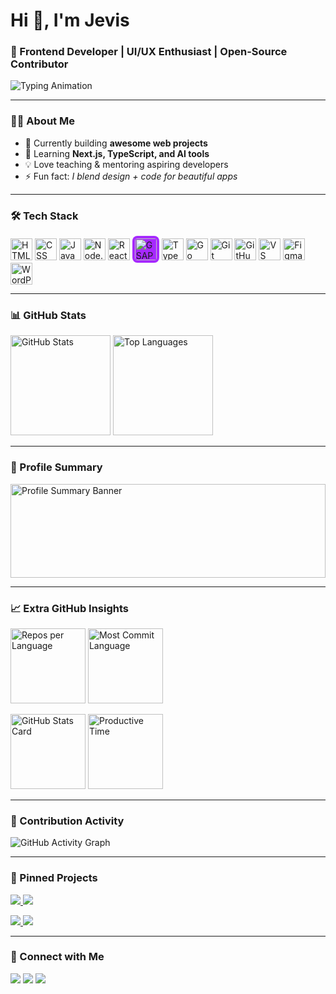 # Hi 👋, I'm Jevis
### 🚀 Frontend Developer | UI/UX Enthusiast | Open-Source Contributor

<img src="https://readme-typing-svg.demolab.com?font=Fira+Code&weight=500&size=22&duration=3000&pause=1000&color=FF1178&width=600&lines=Passionate+Frontend+Developer;Lover+of+Clean+UI%2FUX;Open+Source+Contributor;Always+Learning+New+Things" alt="Typing Animation" />

---

### 👨‍💻 About Me  
- 🔭 Currently building **awesome web projects**  
- 🌱 Learning **Next.js, TypeScript, and AI tools**  
- 💡 Love teaching & mentoring aspiring developers  
- ⚡ Fun fact: *I blend design + code for beautiful apps*  

---

### 🛠 Tech Stack  

<p align="left">
  <!-- HTML -->
  <img src="https://skillicons.dev/icons?i=html" height="35" alt="HTML" />
  <!-- CSS -->
  <img src="https://skillicons.dev/icons?i=css" height="35" alt="CSS" />
  <!-- JavaScript -->
  <img src="https://skillicons.dev/icons?i=javascript" height="35" alt="JavaScript" />
  <!-- Node.js -->
  <img src="https://skillicons.dev/icons?i=nodejs" height="35" alt="Node.js" />
  <!-- React -->
  <img src="https://skillicons.dev/icons?i=react" height="35" alt="React" />
  <!-- GSAP (with background) -->
  <img src="https://raw.githubusercontent.com/simple-icons/simple-icons/develop/icons/greensock.svg" height="35" style="background:#a629ff; border-radius:8px; padding:4px;" alt="GSAP" />

  <!-- TypeScript -->
  <img src="https://skillicons.dev/icons?i=typescript" height="35" alt="TypeScript" />
  <!-- Go -->
  <img src="https://skillicons.dev/icons?i=go" height="35" alt="Go" />
  <!-- Git -->
  <img src="https://skillicons.dev/icons?i=git" height="35" alt="Git" />
  <!-- GitHub -->
  <img src="https://skillicons.dev/icons?i=github" height="35" alt="GitHub" />
  <!-- VS Code -->
  <img src="https://skillicons.dev/icons?i=vscode" height="35" alt="VS Code" />
  <!-- Figma -->
  <img src="https://skillicons.dev/icons?i=figma" height="35" alt="Figma" />
  <!-- WordPress -->
  <img src="https://skillicons.dev/icons?i=wordpress" height="35" alt="WordPress" />
</p>


---

### 📊 GitHub Stats  

<p align="left">
  <img src="https://github-readme-stats.vercel.app/api?username=jevisexcell024&show_icons=true&theme=radical&rank_icon=default&include_all_commits=true&count_private=true&hide_border=true" height="160" alt="GitHub Stats"/>
  
  <img src="https://github-readme-stats.vercel.app/api/top-langs/?username=jevisexcell024&layout=compact&theme=radical&hide_border=true" height="160" alt="Top Languages"/>
</p>

---

### 📌 Profile Summary  

<img src="https://github-profile-summary-cards.vercel.app/api/cards/profile-details?username=jevisexcell024&theme=radical" width="100%" height="150" alt="Profile Summary Banner"/>  

---

### 📈 Extra GitHub Insights  

<p align="left">
  <img src="https://github-profile-summary-cards.vercel.app/api/cards/repos-per-language?username=jevisexcell024&theme=radical" height="120" alt="Repos per Language"/>
  <img src="https://github-profile-summary-cards.vercel.app/api/cards/most-commit-language?username=jevisexcell024&theme=radical" height="120" alt="Most Commit Language"/>
</p>

<p align="left">
  <img src="https://github-profile-summary-cards.vercel.app/api/cards/stats?username=jevisexcell024&theme=radical" height="120" alt="GitHub Stats Card"/>
  <img src="https://github-profile-summary-cards.vercel.app/api/cards/productive-time?username=jevisexcell024&theme=radical&utcOffset=0" height="120" alt="Productive Time"/>
</p>

---

### 📆 Contribution Activity  

<p align="left">
  <img src="https://github-readme-activity-graph.vercel.app/graph?username=jevisexcell024&theme=radical&hide_border=true&area=true" alt="GitHub Activity Graph" />
</p>

---

### 📌 Pinned Projects  

<p align="left">
  <a href="https://github.com/jevisexcell024/your-best-repo">
    <img src="https://github-readme-stats.vercel.app/api/pin/?username=jevisexcell024&repo=your-best-repo&theme=radical&hide_border=true" />
  </a>
  <a href="https://github.com/jevisexcell024/another-repo">
    <img src="https://github-readme-stats.vercel.app/api/pin/?username=jevisexcell024&repo=another-repo&theme=radical&hide_border=true" />
  </a>
</p>

<p align="left">
  <a href="https://github.com/jevisexcell024/third-repo">
    <img src="https://github-readme-stats.vercel.app/api/pin/?username=jevisexcell024&repo=third-repo&theme=radical&hide_border=true" />
  </a>
  <a href="https://github.com/jevisexcell024/fourth-repo">
    <img src="https://github-readme-stats.vercel.app/api/pin/?username=jevisexcell024&repo=fourth-repo&theme=radical&hide_border=true" />
  </a>
</p>

---

### 🤝 Connect with Me  
<a href="https://linkedin.com/in/YOUR-LINK" target="_blank"><img src="https://skillicons.dev/icons?i=linkedin" /></a>
<a href="https://twitter.com/YOUR-HANDLE" target="_blank"><img src="https://skillicons.dev/icons?i=twitter" /></a>
<a href="mailto:yourmail@gmail.com"><img src="https://skillicons.dev/icons?i=gmail" /></a>
